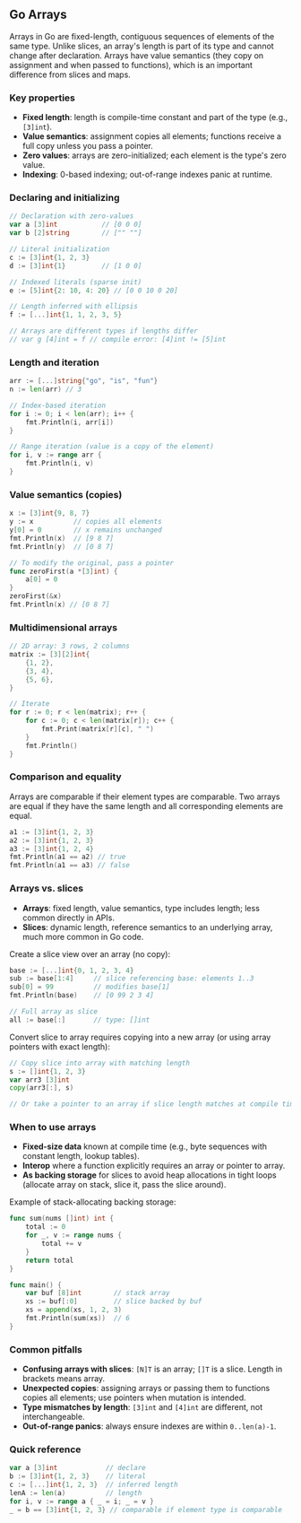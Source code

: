 ## Go Arrays

Arrays in Go are fixed-length, contiguous sequences of elements of the same type. Unlike slices, an array's length is part of its type and cannot change after declaration. Arrays have value semantics (they copy on assignment and when passed to functions), which is an important difference from slices and maps.

### Key properties
- **Fixed length**: length is compile-time constant and part of the type (e.g., `[3]int`).
- **Value semantics**: assignment copies all elements; functions receive a full copy unless you pass a pointer.
- **Zero values**: arrays are zero-initialized; each element is the type's zero value.
- **Indexing**: 0-based indexing; out-of-range indexes panic at runtime.

### Declaring and initializing
```go
// Declaration with zero-values
var a [3]int           // [0 0 0]
var b [2]string        // ["" ""]

// Literal initialization
c := [3]int{1, 2, 3}
d := [3]int{1}         // [1 0 0]

// Indexed literals (sparse init)
e := [5]int{2: 10, 4: 20} // [0 0 10 0 20]

// Length inferred with ellipsis
f := [...]int{1, 1, 2, 3, 5}

// Arrays are different types if lengths differ
// var g [4]int = f // compile error: [4]int != [5]int
```

### Length and iteration
```go
arr := [...]string{"go", "is", "fun"}
n := len(arr) // 3

// Index-based iteration
for i := 0; i < len(arr); i++ {
    fmt.Println(i, arr[i])
}

// Range iteration (value is a copy of the element)
for i, v := range arr {
    fmt.Println(i, v)
}
```

### Value semantics (copies)
```go
x := [3]int{9, 8, 7}
y := x          // copies all elements
y[0] = 0        // x remains unchanged
fmt.Println(x)  // [9 8 7]
fmt.Println(y)  // [0 8 7]

// To modify the original, pass a pointer
func zeroFirst(a *[3]int) {
    a[0] = 0
}
zeroFirst(&x)
fmt.Println(x) // [0 8 7]
```

### Multidimensional arrays
```go
// 2D array: 3 rows, 2 columns
matrix := [3][2]int{
    {1, 2},
    {3, 4},
    {5, 6},
}

// Iterate
for r := 0; r < len(matrix); r++ {
    for c := 0; c < len(matrix[r]); c++ {
        fmt.Print(matrix[r][c], " ")
    }
    fmt.Println()
}
```

### Comparison and equality
Arrays are comparable if their element types are comparable. Two arrays are equal if they have the same length and all corresponding elements are equal.
```go
a1 := [3]int{1, 2, 3}
a2 := [3]int{1, 2, 3}
a3 := [3]int{1, 2, 4}
fmt.Println(a1 == a2) // true
fmt.Println(a1 == a3) // false
```

### Arrays vs. slices
- **Arrays**: fixed length, value semantics, type includes length; less common directly in APIs.
- **Slices**: dynamic length, reference semantics to an underlying array, much more common in Go code.

Create a slice view over an array (no copy):
```go
base := [...]int{0, 1, 2, 3, 4}
sub := base[1:4]     // slice referencing base: elements 1..3
sub[0] = 99          // modifies base[1]
fmt.Println(base)    // [0 99 2 3 4]

// Full array as slice
all := base[:]       // type: []int
```

Convert slice to array requires copying into a new array (or using array pointers with exact length):
```go
// Copy slice into array with matching length
s := []int{1, 2, 3}
var arr3 [3]int
copy(arr3[:], s)

// Or take a pointer to an array if slice length matches at compile time (Go 1.20+ with unsafe tricks omitted). Generally prefer copy.
```

### When to use arrays
- **Fixed-size data** known at compile time (e.g., byte sequences with constant length, lookup tables).
- **Interop** where a function explicitly requires an array or pointer to array.
- **As backing storage** for slices to avoid heap allocations in tight loops (allocate array on stack, slice it, pass the slice around).

Example of stack-allocating backing storage:
```go
func sum(nums []int) int {
    total := 0
    for _, v := range nums {
        total += v
    }
    return total
}

func main() {
    var buf [8]int        // stack array
    xs := buf[:0]         // slice backed by buf
    xs = append(xs, 1, 2, 3)
    fmt.Println(sum(xs))  // 6
}
```

### Common pitfalls
- **Confusing arrays with slices**: `[N]T` is an array; `[]T` is a slice. Length in brackets means array.
- **Unexpected copies**: assigning arrays or passing them to functions copies all elements; use pointers when mutation is intended.
- **Type mismatches by length**: `[3]int` and `[4]int` are different, not interchangeable.
- **Out-of-range panics**: always ensure indexes are within `0..len(a)-1`.

### Quick reference
```go
var a [3]int            // declare
b := [3]int{1, 2, 3}    // literal
c := [...]int{1, 2, 3}  // inferred length
lenA := len(a)          // length
for i, v := range a { _ = i; _ = v }
_ = b == [3]int{1, 2, 3} // comparable if element type is comparable
```
